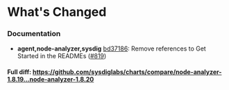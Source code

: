 # What's Changed

### Documentation
- **agent,node-analyzer,sysdig** [bd37186](https://github.com/sysdiglabs/charts/commit/bd371864313e64d7a7ac07f79fe30f296b46d540): Remove references to Get Started in the READMEs ([#819](https://github.com/sysdiglabs/charts/issues/819))

#### Full diff: https://github.com/sysdiglabs/charts/compare/node-analyzer-1.8.19...node-analyzer-1.8.20
